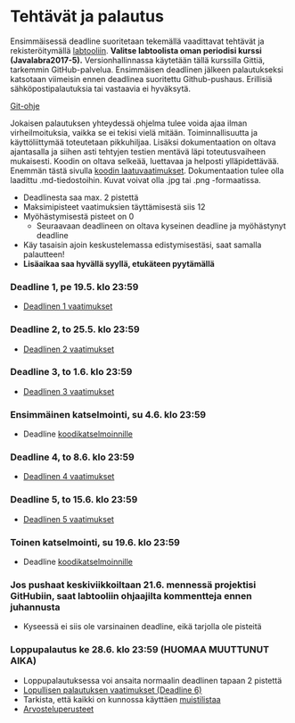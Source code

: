 # Tehtävät ja palautus

Ensimmäisessä deadline suoritetaan tekemällä vaadittavat tehtävät ja rekisteröitymällä [labtooliin](http://tktl-labtool.herokuapp.com/register). **Valitse labtoolista oman periodisi kurssi (Javalabra2017-5).** Versionhallinnassa käytetään tällä kurssilla Gittiä, tarkemmin GitHub-palvelua. Ensimmäisen deadlinen jälkeen palautukseksi katsotaan viimeisin ennen deadlinea suoritettu Github-pushaus. Erillisiä sähköpostipalautuksia tai vastaavia ei hyväksytä.

[Git-ohje](Git-ohje.md)

Jokaisen palautuksen yhteydessä ohjelma tulee voida ajaa ilman virheilmoituksia, vaikka se ei tekisi vielä mitään. Toiminnallisuutta ja käyttöliittymää toteutetaan pikkuhiljaa. Lisäksi dokumentaation on oltava ajantasalla ja siihen asti tehtyjen testien mentävä läpi toteutusvaiheen mukaisesti. Koodin on oltava selkeää, luettavaa ja helposti ylläpidettävää. Enemmän tästä sivulla [koodin laatuvaatimukset](Koodin-laatuvaatimukset.md). Dokumentaation tulee olla laadittu .md-tiedostoihin. Kuvat voivat olla .jpg tai .png -formaatissa.

* Deadlinesta saa max. 2 pistettä
* Maksimipisteet vaatimuksien täyttämisestä siis 12
* Myöhästymisestä pisteet on 0
  * Seuraavaan deadlineen on oltava kyseinen deadline ja myöhästynyt deadline
* Käy tasaisin ajoin keskustelemassa edistymisestäsi, saat samalla palautteen!
* **Lisäaikaa saa hyvällä syyllä, etukäteen pyytämällä**

### Deadline 1, pe 19.5. klo 23:59
* [Deadlinen 1 vaatimukset](Deadline-1.md)

### Deadline 2, to 25.5. klo 23:59
* [Deadlinen 2 vaatimukset](Deadline-2.md)

### Deadline 3, to 1.6. klo 23:59
* [Deadlinen 3 vaatimukset](Deadline-3.md)

### Ensimmäinen katselmointi, su 4.6. klo 23:59
* Deadline [koodikatselmoinnille](Koodikatselmointi.md)

### Deadline 4, to 8.6. klo 23:59
* [Deadlinen 4 vaatimukset](Deadline-4.md)

### Deadline 5, to 15.6. klo 23:59
* [Deadlinen 5 vaatimukset](Deadline-5.md)

### Toinen katselmointi, su 19.6. klo 23:59
* Deadline [koodikatselmoinnille](Koodikatselmointi.md)

### Jos pushaat keskiviikkoiltaan 21.6. mennessä projektisi GitHubiin, saat labtooliin ohjaajilta kommentteja ennen juhannusta
* Kyseessä ei siis ole varsinainen deadline, eikä tarjolla ole pisteitä

### Loppupalautus ke 28.6. klo 23:59 (HUOMAA MUUTTUNUT AIKA)
* Loppupalautuksessa voi ansaita normaalin deadlinen tapaan 2 pistettä
* [Lopullisen palautuksen vaatimukset (Deadline 6)](Deadline-6.md)
* Tarkista, että kaikki on kunnossa käyttäen [muistilistaa](Muistilista.md)
* [Arvosteluperusteet](Arvosteluperusteet.md)
